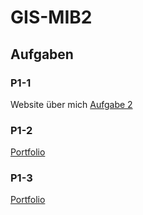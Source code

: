 # GIS-MIB2

## Aufgaben
### P1-1
Website über mich
[Aufgabe 2](https://janwdev.github.io/GIS-MIB2/P1-1/index.html)
### P1-2
[Portfolio](https://janwdev.github.io/GIS-MIB2/P1-2/index.html)
### P1-3
[Portfolio](https://janwdev.github.io/GIS-MIB2/P1-3/index.html)
